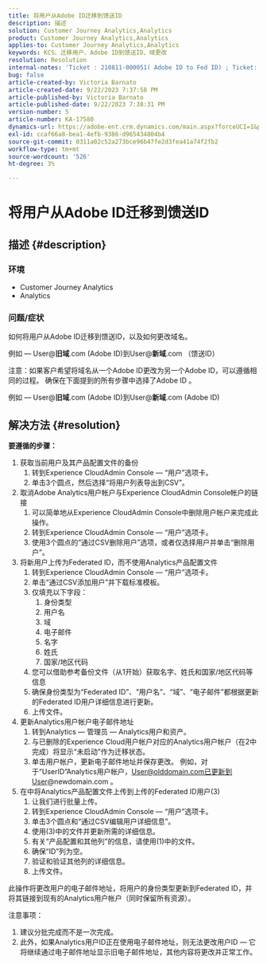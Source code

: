 ```yaml
---
title: 将用户从Adobe ID迁移到馈送ID
description: 描述
solution: Customer Journey Analytics,Analytics
product: Customer Journey Analytics,Analytics
applies-to: Customer Journey Analytics,Analytics
keywords: KCS、迁移用户、Adobe ID到馈送ID、域更改
resolution: Resolution
internal-notes: 'Ticket : 210811-000051( Adobe ID to Fed ID) ; Ticket: 210916-000306 (Adobe ID to Adobe ID)'
bug: false
article-created-by: Victoria Barnato
article-created-date: 9/22/2023 7:37:58 PM
article-published-by: Victoria Barnato
article-published-date: 9/22/2023 7:38:31 PM
version-number: 5
article-number: KA-17580
dynamics-url: https://adobe-ent.crm.dynamics.com/main.aspx?forceUCI=1&pagetype=entityrecord&etn=knowledgearticle&id=44516d83-7f59-ee11-be6f-6045bd0065b6
exl-id: ccaf66a8-bea1-4efb-9386-d965434804b4
source-git-commit: 0311a02c52a273bce96b47fe2d3fea41a74f2fb2
workflow-type: tm+mt
source-wordcount: '526'
ht-degree: 3%

---
```


# 将用户从Adobe ID迁移到馈送ID

## 描述 {#description}


### <b>环境</b>

- Customer Journey Analytics
- Analytics




### <b>问题/症状</b>

如何将用户从Adobe ID迁移到馈送ID，以及如何更改域名。

例如 — User@<b>旧域</b>.com (Adobe ID)到User@<b>新域</b>.com （馈送ID）



注意：如果客户希望将域名从一个Adobe ID更改为另一个Adobe ID，可以遵循相同的过程。 确保在下面提到的所有步骤中选择了Adobe ID 。

例如 — User@<b>旧域</b>.com (Adobe ID)到User@<b>新域</b>.com (Adobe ID)


## 解决方法 {#resolution}

<b>要遵循的步骤：</b>
1. 获取当前用户及其产品配置文件的备份
   1. 转到Experience CloudAdmin Console — “用户”选项卡。
   2. 单击3个圆点，然后选择“将用户列表导出到CSV”。
2. 取消Adobe Analytics用户帐户与Experience CloudAdmin Console帐户的链接
   1. 可以简单地从Experience CloudAdmin Console中删除用户帐户来完成此操作。
   2. 转到Experience CloudAdmin Console — “用户”选项卡。
   3. 使用3个圆点的“通过CSV删除用户”选项，或者仅选择用户并单击“删除用户”。
3. 将新用户上传为Federated ID，而不使用Analytics产品配置文件
   1. 转到Experience CloudAdmin Console — “用户”选项卡。
   2. 单击“通过CSV添加用户”并下载标准模板。
   3. 仅填充以下字段：
      1. 身份类型
      2. 用户名
      3. 域
      4. 电子邮件
      5. 名字
      6. 姓氏
      7. 国家/地区代码
   4. 您可以借助参考备份文件（从1开始）获取名字、姓氏和国家/地区代码等信息
   5. 确保身份类型为“Federated ID”、“用户名”、“域”、“电子邮件”都根据更新的Federated ID用户详细信息进行更新。
   6. 上传文件。
4. 更新Analytics用户帐户电子邮件地址
   1. 转到Analytics — 管理员 — Analytics用户和资产。
   2. 与已删除的Experience Cloud用户帐户对应的Analytics用户帐户（在2中完成）将显示“未启动”作为迁移状态。
   3. 单击用户帐户，更新电子邮件地址并保存更改。 例如，对于“UserID”Analytics用户帐户，User@olddomain.com已更新到User@newdomain.com 。
5. 在中将Analytics产品配置文件上传到上传的Federated ID用户(3)
   1. 让我们进行批量上传。
   2. 转到Experience CloudAdmin Console — “用户”选项卡。
   3. 单击3个圆点和“通过CSV编辑用户详细信息”。
   4. 使用(3)中的文件并更新所需的详细信息。
   5. 有关“产品配置和其他列”的信息，请使用(1)中的文件。
   6. 确保“ID”列为空。
   7. 验证和验证其他列的详细信息。
   8. 上传文件。




此操作将更改用户的电子邮件地址，将用户的身份类型更新到Federated ID，并将其链接到现有的Analytics用户帐户（同时保留所有资源）。


注意事项：
1. 建议分批完成而不是一次完成。
2. 此外，如果Analytics用户ID正在使用电子邮件地址，则无法更改用户ID — 它将继续通过电子邮件地址显示旧电子邮件地址，其他内容将更改并正常工作。

